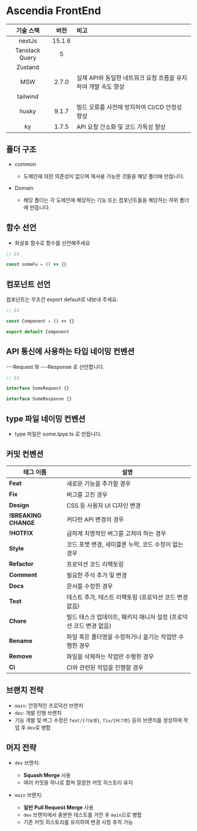 # Ascendia FrontEnd

|   기술 스택    |  버전  | 비고 |
| :------------: | :----: | :--- |
|     nextJs     | 15.1.6 |
| Tanstack Query |   5    |
|    Zustand     |
|      MSW       | 2.7.0  | 실제 API와 동일한 네트워크 요청 흐름을 유지하여 개발 속도 향상 |
|    tailwind    |
|     husky      | 9.1.7  | 빌드 오류를 사전에 방지하여 CI/CD 안정성 향상                  |
|       ky       | 1.7.5  | API 요청 간소화 및 코드 가독성 향상                            |

## 폴더 구조

- common

  - 도메인에 대한 의존성이 없으며 재사용 가능한 것들을 해당 폴더에 만듭니다.

- Domain
  - 해당 폴더는 각 도메인에 해당하는 기능 또는 컴포넌트들을 해당하는 하위 폴더에 만듭니다.

## 함수 선언

- 화살표 함수로 함수를 선언해주세요

```typescript
// EX

const someFu = () => {}
```

## 컴포넌트 선언

컴포넌트는 무조건 export default로 내보내 주세요.

```typescript
// EX

const Component = () => {}

export default Component
```

## API 통신에 사용하는 타입 네이밍 컨벤션

---Request 와 ---Response 로 선언합니다.

```typescript
// EX

interface SomeRequest {}

interface SomeResponse {}
```

## type 파일 네이밍 컨벤션

- type 파일은 some.tpye.ts 로 만듭니다.

## 커밋 컨벤션

| 태그 이름            | 설명                                                               |
| -------------------- | ------------------------------------------------------------------ |
| **Feat**             | 새로운 기능을 추가할 경우                                          |
| **Fix**              | 버그를 고친 경우                                                   |
| **Design**           | CSS 등 사용자 UI 디자인 변경                                       |
| **!BREAKING CHANGE** | 커다란 API 변경의 경우                                             |
| **!HOTFIX**          | 급하게 치명적인 버그를 고쳐야 하는 경우                            |
| **Style**            | 코드 포맷 변경, 세미콜론 누락, 코드 수정이 없는 경우               |
| **Refactor**         | 프로덕션 코드 리팩토링                                             |
| **Comment**          | 필요한 주석 추가 및 변경                                           |
| **Docs**             | 문서를 수정한 경우                                                 |
| **Test**             | 테스트 추가, 테스트 리팩토링 (프로덕션 코드 변경 없음)             |
| **Chore**            | 빌드 태스크 업데이트, 패키지 매니저 설정 (프로덕션 코드 변경 없음) |
| **Rename**           | 파일 혹은 폴더명을 수정하거나 옮기는 작업만 수행한 경우            |
| **Remove**           | 파일을 삭제하는 작업만 수행한 경우                                 |
| **Ci**               | CI와 관련된 작업을 진행할 경우                                     |

## 브랜치 전략

- `main`: 안정적인 프로덕션 브랜치
- `dev`: 개발 진행 브랜치
- 기능 개발 및 버그 수정은 `feat/{기능명}`, `fix/{버그명}` 등의 브랜치를 생성하여 작업 후 `dev`로 병합

## 머지 전략

- `dev` 브랜치:

  - **Squash Merge** 사용
  - 여러 커밋을 하나로 합쳐 깔끔한 커밋 히스토리 유지

- `main` 브랜치:
  - **일반 Pull Request Merge** 사용
  - `dev` 브랜치에서 충분한 테스트를 거친 후 `main`으로 병합
  - 기존 커밋 히스토리를 유지하여 변경 사항 추적 가능
